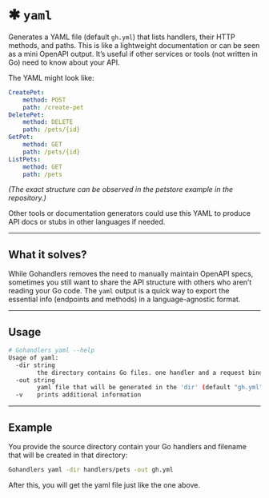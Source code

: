 # ✱ `yaml`

Generates a YAML file (default `gh.yml`) that lists handlers, their HTTP methods, and paths. This is like a lightweight documentation or can be seen as a mini OpenAPI output. It’s useful if other services or tools (not written in Go) need to know about your API.

The YAML might look like:

```yaml
CreatePet:
    method: POST
    path: /create-pet
DeletePet:
    method: DELETE
    path: /pets/{id}
GetPet:
    method: GET
    path: /pets/{id}
ListPets:
    method: GET
    path: /pets
```

_(The exact structure can be observed in the petstore example in the repository.)_

Other tools or documentation generators could use this YAML to produce API docs or stubs in other languages if needed.

---

## What it solves?

While Gohandlers removes the need to manually maintain OpenAPI specs, sometimes you still want to share the API structure with others who aren’t reading your Go code. The `yaml` output is a quick way to export the essential info (endpoints and methods) in a language-agnostic format.

---

## Usage

```sh
# Gohandlers yaml --help
Usage of yaml:
  -dir string
        the directory contains Go files. one handler and a request binding type is allowed per file
  -out string
        yaml file that will be generated in the 'dir' (default "gh.yml")
  -v    prints additional information
```

---

## Example

You provide the source directory contain your Go handlers and filename that will be created in that directory:

```bash
Gohandlers yaml -dir handlers/pets -out gh.yml
```

After this, you will get the yaml file just like the one above.

